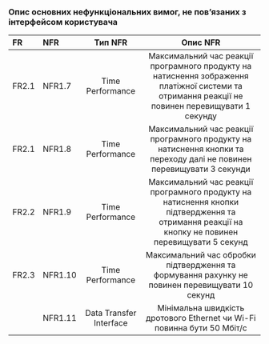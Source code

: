 ### Опис основних нефункціональних вимог, не пов’язаних з інтерфейсом користувача

|FR|NFR|Тип NFR|Опис NFR|
|:-|:-|:-:|:-:|
|FR2.1|NFR1.7|Time Performance|Максимальний час реакції програмного продукту на натиснення зображення платіжної системи та отримання реакції не повинен перевищувати 1 секунду|
|FR2.1|NFR1.8|Time Performance|Максимальний час реакції програмного продукту на натиснення кнопки та переходу далі не повинен перевищувати 3 секунди|
|FR2.2|NFR1.9|Time Performance|Максимальний час реакції програмного продукту на натиснення кнопки підтвердження та отримання реакції на кнопку не повинен перевищувати 5 секунд|
|FR2.3|NFR1.10|Time Performance|Максимальний час обробки підтвердження та формування рахунку не повинен перевищувати 10 секунд|
||NFR1.11|Data Transfer Interface|Мінімальна швидкість дротового Ethernet чи Wi-Fi повинна бути 50 Мбіт/с|
